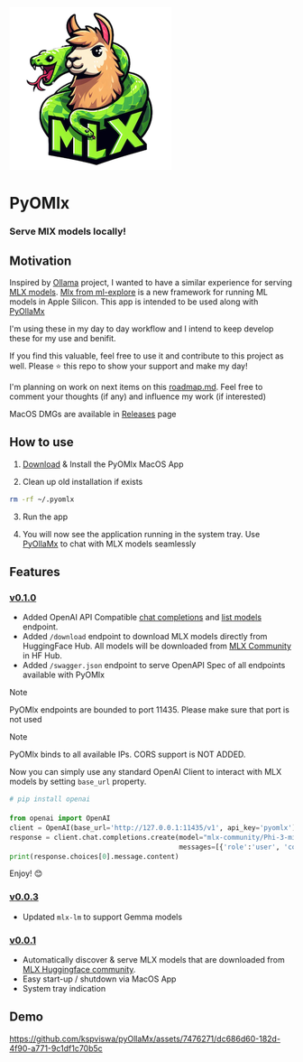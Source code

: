 ![](logo_readme.png)
# PyOMlx
### Serve MlX models locally!

## Motivation
Inspired by [Ollama](https://github.com/ollama/ollama) project, I wanted to have a similar experience for serving [MLX models](https://github.com/ml-explore/mlx-examples). [Mlx from ml-explore](https://github.com/ml-explore/mlx) is a new framework for running ML models in Apple Silicon. This app is intended to be used along with [PyOllaMx](https://github.com/kspviswa/pyOllaMx)

I'm using these in my day to day workflow and I intend to keep develop these for my use and benifit.

If you find this valuable, feel free to use it and contribute to this project as well. Please ⭐️ this repo to show your support and make my day!

I'm planning on work on next items on this [roadmap.md](roadmap.md). Feel free to comment your thoughts (if any) and influence my work (if interested)

MacOS DMGs are available in [Releases](https://github.com/kspviswa/PyOMlx/releases) page

## How to use

1) [Download](https://github.com/kspviswa/PyOMlx/releases) & Install the PyOMlx MacOS App

2) Clean up old installation if exists

```bash
rm -rf ~/.pyomlx
```

3) Run the app

4) You will now see the application running in the system tray. Use [PyOllaMx](https://github.com/kspviswa/pyOllaMx) to chat with MLX models seamlessly

## Features

### [v0.1.0](https://github.com/kspviswa/PyOMlx/releases/tag/0.1.0)
- Added OpenAI API Compatible [chat completions](https://platform.openai.com/docs/api-reference/chat/create) and [list models](https://platform.openai.com/docs/api-reference/models/list) endpoint.
- Added `/download` endpoint to download MLX models directly from HuggingFace Hub. All models will be downloaded from [MLX Community](https://huggingface.co/mlx-community) in HF Hub.
- Added `/swagger.json` endpoint to serve OpenAPI Spec of all endpoints available with PyOMlx

> [!NOTE]
> PyOMlx endpoints are bounded to port 11435. Please make sure that port is not used

> [!NOTE]
> PyOMlx binds to all available IPs. CORS support is NOT ADDED.

Now you can simply use any standard OpenAI Client to interact with MLX models by setting `base_url` property.

```python
# pip install openai

from openai import OpenAI
client = OpenAI(base_url='http://127.0.0.1:11435/v1', api_key='pyomlx')
response = client.chat.completions.create(model="mlx-community/Phi-3-mini-4k-instruct-4bit", 
                                          messages=[{'role':'user', 'content':'how are you?'}])
print(response.choices[0].message.content)
```
Enjoy! 😊

### [v0.0.3](https://github.com/kspviswa/PyOMlx/releases/tag/0.0.3)
- Updated `mlx-lm` to support Gemma models

### [v0.0.1](https://github.com/kspviswa/PyOMlx/releases/tag/0.0.1)
- Automatically discover & serve MLX models that are downloaded from [MLX Huggingface community](https://huggingface.co/mlx-community).
- Easy start-up / shutdown via MacOS App
- System tray indication

## Demo

https://github.com/kspviswa/pyOllaMx/assets/7476271/dc686d60-182d-4f90-a771-9c1df1c70b5c